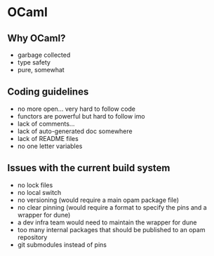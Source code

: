 # OCaml

## Why OCaml?

- garbage collected
- type safety
- pure, somewhat

## Coding guidelines

- no more open... very hard to follow code
- functors are powerful but hard to follow imo
- lack of comments...
- lack of auto-generated doc somewhere
- lack of README files
- no one letter variables

## Issues with the current build system

- no lock files
- no local switch
- no versioning (would require a main opam package file)
- no clear pinning (would require a format to specify the pins and a wrapper for dune)
- a dev infra team would need to maintain the wrapper for dune
- too many internal packages that should be published to an opam repository
- git submodules instead of pins
